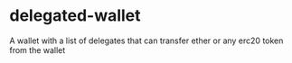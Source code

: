 # delegated-wallet
A wallet with a list of delegates that can transfer ether or any erc20 token from the wallet
